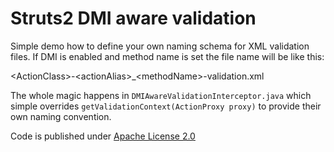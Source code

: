 # Struts2 DMI aware validation

Simple demo how to define your own naming schema for XML validation files. 
If DMI is enabled and method name is set the file name will be like this: 

&lt;ActionClass&gt;-&lt;actionAlias&gt;_&lt;methodName&gt;-validation.xml

The whole magic happens in `DMIAwareValidationInterceptor.java` which simple
overrides `getValidationContext(ActionProxy proxy)` to provide their own
naming convention.

Code is published under [Apache License 2.0](http://www.apache.org/licenses/LICENSE-2.0.html)
